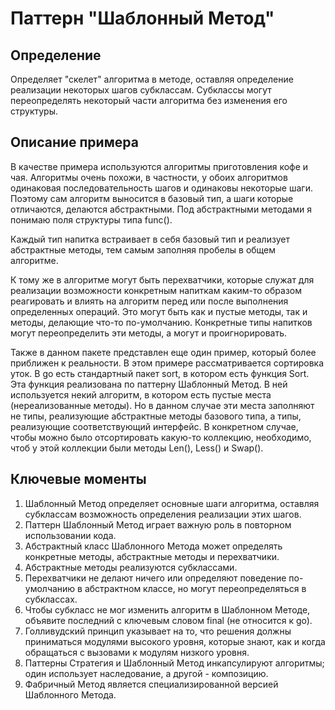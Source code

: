 # Паттерн "Шаблонный Метод"
## Определение
Определяет "скелет" алгоритма  в методе, оставляя определение реализации некоторых
шагов субклассам. Субклассы могут переопределять некоторый части алгоритма без
изменения его структуры.

## Описание примера
В качестве примера используются алгоритмы приготовления кофе и чая. Алгоритмы очень похожи,
в частности, у обоих алгоритмов одинаковая последовательность шагов и одинаковы некоторые
шаги. Поэтому сам алгоритм выносится в базовый тип, а шаги которые отличаются, делаются
абстрактными. Под абстрактными методами я понимаю поля структуры типа func().

Каждый тип напитка встраивает в себя базовый тип и реализует абстрактные методы, тем самым
заполняя пробелы в общем алгоритме.

К тому же в алгоритме могут быть перехватчики, которые служат для реализации возможности
конкретным напиткам каким-то образом реагировать и влиять на алгоритм перед или после
выполнения определенных операций. Это могут быть как и пустые методы, так и методы,
делающие что-то по-умолчанию. Конкретные типы напитков могут переопределить эти методы,
а могут и проигнорировать.

Также в данном пакете представлен еще один пример, который более приближен к реальности.
В этом примере рассматривается сортировка уток. В go есть стандартный пакет sort, в
котором есть функция Sort. Эта функция реализована по паттерну Шаблонный Метод. В ней
используется некий алгоритм, в котором есть пустые места (нереализованные методы). Но в
данном случае эти места заполняют не типы, реализующие абстрактные методы базового типа,
а типы, реализующие соответствующий интерфейс. В конкретном случае, чтобы можно было
отсортировать какую-то коллекцию, необходимо, чтоб у этой коллекции были методы Len(),
Less() и Swap().

## Ключевые моменты
1. Шаблонный Метод определяет основные шаги алгоритма, оставляя субклассам возможность
определения реализации этих шагов.
2. Паттерн Шаблонный Метод играет важную роль в повторном использовании кода.
3. Абстрактный класс Шаблонного Метода может определять конкретные методы, абстрактные
методы и перехватчики.
4. Абстрактные методы реализуются субклассами.
5. Перехватчики не делают ничего или определяют поведение по-умолчанию в абстрактном
классе, но могут переопределяться в субклассах.
6. Чтобы субкласс не мог изменить алгоритм в Шаблонном Методе, объявите последний с
ключевым словом final (не относится к go).
7. Голливудский принцип указывает на то, что решения должны приниматься модулями высокого
уровня, которые знают, как и когда обращаться с вызовами к модулям низкого уровня.
8. Паттерны Стратегия и Шаблонный Метод инкапсулируют алгоритмы; один использует
наследование, а другой - композицию.
9. Фабричный Метод является специализированной версией Шаблонного Метода.